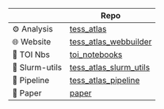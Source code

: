 
|                  | Repo     | 
|------------------|-----------|
| ⚙️  Analysis      | [tess_atlas](https://github.com/tess-atlas/tess-atlas)     | 
| 🌐 Website       | [tess_atlas_webbuilder](https://github.com/tess-atlas/tess_atlas_webbuilder)  | 
| 📒 TOI Nbs       | [toi_notebooks](https://github.com/tess-atlas/toi_notebooks)  | 
| 🚂 Slurm-utils   | [tess_atlas_slurm_utils](https://github.com/tess-atlas/tess_atlas_slurm_utils) | 
| 🔄 Pipeline      | [tess_atlas_pipeline](https://github.com/tess-atlas/tess_atlas_pipeline) | 
| 📝 Paper         | [paper](https://github.com/tess-atlas/tess_atlas_paper) | 
